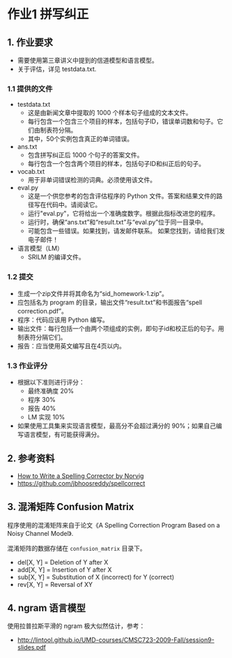 # 作业1 拼写纠正

## 1. 作业要求

- 需要使用第三章讲义中提到的信道模型和语言模型。
- 关于评估，详见 testdata.txt.

### 1.1 提供的文件

- testdata.txt
    - 这是由新闻文章中提取的 1000 个样本句子组成的文本文件。
    - 每行包含一个包含三个项目的样本，包括句子ID，错误单词数和句子。它们由制表符分隔。
    - 其中，50个实例包含真正的单词错误。
- ans.txt
    - 包含拼写纠正后 1000 个句子的答案文件。
    - 每行包含一个包含两个项目的样本，包括句子ID和纠正后的句子。
- vocab.txt
    - 用于非单词错误检测的词典。必须使用该文件。
- eval.py
    - 这是一个供您参考的包含评估程序的 Python 文件。答案和结果文件的路径写在代码中。请阅读它。
    - 运行"eval.py"，它将给出一个准确度数字。根据此指标改进您的程序。
    - 运行时，确保“ans.txt”和“result.txt”与“eval.py”位于同一目录中。
    - 可能包含一些错误。如果找到，请发邮件联系。
如果您找到，请给我们发电子邮件！
- 语言模型（LM）
    - SRILM 的编译文件。

### 1.2 提交
- 生成一个zip文件并将其命名为“sid_homework-1.zip”。
- 应包括名为 program 的目录，输出文件“result.txt”和书面报告“spell correction.pdf”。
- 程序：代码应该用 Python 编写。
- 输出文件：每行包括一个由两个项组成的实例，即句子id和校正后的句子。用制表符分隔它们。
- 报告：应当使用英文编写且在4页以内。

### 1.3 作业评分
- 根据以下准则进行评分：
    - 最终准确度 20%
    - 程序 30%
    - 报告 40%
    - LM 实现 10%
- 如果使用工具集来实现语言模型，最高分不会超过满分的 90%；如果自己编写语言模型，有可能获得满分。

## 2. 参考资料

- [How to Write a Spelling Corrector by Norvig](
https://norvig.com/spell-correct.html)
- https://github.com/jbhoosreddy/spellcorrect

## 3. 混淆矩阵 Confusion Matrix

程序使用的混淆矩阵来自于论文《A Spelling Correction Program Based on a Noisy Channel Model》.

混淆矩阵的数据存储在 `confusion_matrix` 目录下。
- del[X, Y] = Deletion of Y after X
- add[X, Y] = Insertion of Y after X
- sub[X, Y] = Substitution of X (incorrect) for Y (correct)
- rev[X, Y] = Reversal of XY

## 4. ngram 语言模型

使用拉普拉斯平滑的 ngram 极大似然估计，参考：
- http://lintool.github.io/UMD-courses/CMSC723-2009-Fall/session9-slides.pdf

